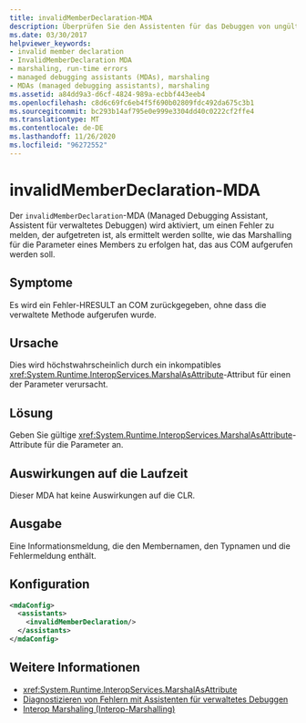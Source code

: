 ```yaml
---
title: invalidMemberDeclaration-MDA
description: Überprüfen Sie den Assistenten für das Debuggen von ungültetem Debugging, der aufgerufen wird, wenn ein Fehler-HRESULT an com zurückgegeben wird, ohne die verwaltete Methode aufzurufen.
ms.date: 03/30/2017
helpviewer_keywords:
- invalid member declaration
- InvalidMemberDeclaration MDA
- marshaling, run-time errors
- managed debugging assistants (MDAs), marshaling
- MDAs (managed debugging assistants), marshaling
ms.assetid: a84dd9a3-d6cf-4824-989a-ecbbf443eeb4
ms.openlocfilehash: c8d6c69fc6eb4f5f690b02809fdc492da675c3b1
ms.sourcegitcommit: bc293b14af795e0e999e3304dd40c0222cf2ffe4
ms.translationtype: MT
ms.contentlocale: de-DE
ms.lasthandoff: 11/26/2020
ms.locfileid: "96272552"
---
```

# <a name="invalidmemberdeclaration-mda"></a>invalidMemberDeclaration-MDA

Der `invalidMemberDeclaration`-MDA (Managed Debugging Assistant, Assistent für verwaltetes Debuggen) wird aktiviert, um einen Fehler zu melden, der aufgetreten ist, als ermittelt werden sollte, wie das Marshalling für die Parameter eines Members zu erfolgen hat, das aus COM aufgerufen werden soll.  
  
## <a name="symptoms"></a>Symptome  

 Es wird ein Fehler-HRESULT an COM zurückgegeben, ohne dass die verwaltete Methode aufgerufen wurde.  
  
## <a name="cause"></a>Ursache  

 Dies wird höchstwahrscheinlich durch ein inkompatibles <xref:System.Runtime.InteropServices.MarshalAsAttribute>-Attribut für einen der Parameter verursacht.  
  
## <a name="resolution"></a>Lösung  

 Geben Sie gültige <xref:System.Runtime.InteropServices.MarshalAsAttribute>-Attribute für die Parameter an.  
  
## <a name="effect-on-the-runtime"></a>Auswirkungen auf die Laufzeit  

 Dieser MDA hat keine Auswirkungen auf die CLR.  
  
## <a name="output"></a>Ausgabe  

 Eine Informationsmeldung, die den Membernamen, den Typnamen und die Fehlermeldung enthält.  
  
## <a name="configuration"></a>Konfiguration  
  
```xml  
<mdaConfig>  
  <assistants>  
    <invalidMemberDeclaration/>  
  </assistants>  
</mdaConfig>  
```  
  
## <a name="see-also"></a>Weitere Informationen

- <xref:System.Runtime.InteropServices.MarshalAsAttribute>
- [Diagnostizieren von Fehlern mit Assistenten für verwaltetes Debuggen](diagnosing-errors-with-managed-debugging-assistants.md)
- [Interop Marshaling (Interop-Marshalling)](../interop/interop-marshaling.md)

